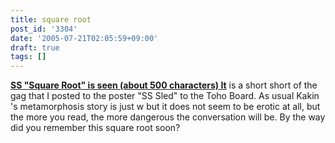 ```yaml
---
title: square root
post_id: '3304'
date: '2005-07-21T02:05:59+09:00'
draft: true
tags: []
---
```


**[SS "Square Root" is seen (about 500 characters) It](https://danmaq.com/tag/square)** is a short short of the gag that I posted to the poster "SS Sled" to the Toho Board. As usual Kakin 's metamorphosis story is just w but it does not seem to be erotic at all, but the more you read, the more dangerous the conversation will be. By the way did you remember this square root soon?
